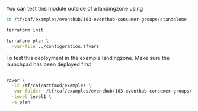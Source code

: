 You can test this module outside of a landingzone using

```bash
cd /tf/caf/examples/eventhub/103-eventhub-consumer-groups/standalone

terraform init

terraform plan \
  -var-file ../configuration.tfvars 

```

To test this deployment in the example landingzone. Make sure the launchpad has been deployed first

```bash

rover \
  -lz /tf/caf/aztfmod/examples \
  -var-folder  /tf/caf/examples/eventhub/103-eventhub-consumer-groups/ \
  -level level1 \
  -a plan

```